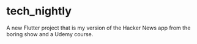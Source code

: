 # tech_nightly

A new Flutter project that is my version of the Hacker News app from the boring show and a Udemy course.

